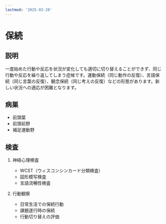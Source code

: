 ```yaml
---
lastmod: '2025-03-20'
---
```


# 保続

## 説明

一度始めた行動や反応を状況が変化しても適切に切り替えることができず、同じ行動や反応を繰り返してしまう症候です。運動保続（同じ動作の反復）、言語保続（同じ言葉の反復）、観念保続（同じ考えの反復）などの形態があります。新しい状況への適応が困難となります。

## 病巣

- 前頭葉
- 前頭前野
- 補足運動野

## 検査

1. 神経心理検査

   - WCST（ウィスコンシンカード分類検査）
   - 図形模写検査
   - 言語流暢性検査

2. 行動観察
   - 日常生活での保続行動
   - 課題遂行時の保続
   - 行動切り替えの評価
